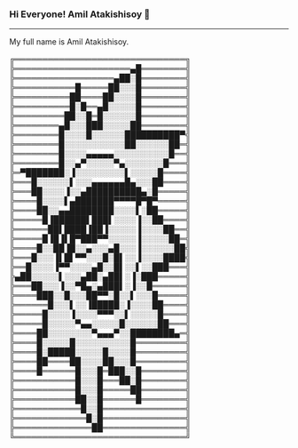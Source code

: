 <h3> Hi  Everyone! Amil Atakishisoy 👋 </h3> 
<hr>

My full name is Amil Atakishisoy. 


╔═══════════════════════════════╗
╠═════════════════════▄█════════╣
╠══════════════════▄██░█════════╣
╠═══════════█═════██░░░█════════╣
╠══════════██════██░░░░█════════╣
╠══════════█░█══▄█░░░░░█════════╣
╠═════════██░░█═█░░░░░░█════════╣
╠════════▄█░░░███░░░░░██════════╣
╠════════█░░░░█░░░░░░██████████▀╣
╠════════█░░░░░░░░░░░██░░░░░░██═╣
╠════════█░░░░▄▄▄▄▄░░░░░░░░░░█══╣
╠════════█░░▄▀░░░░░▀▄░░░░░░░█═══╣
╠═▀███████░▐░░░░░░░░░▌░░░░░█════╣
╠═══█░░░░░░▌░░░▄▄▄▄▄▄█▄░░░██════╣
╠═══██░░░░▐░░▄██████████▄░█═════╣
╠════█░░░░▌▄███████▀▀▀▀█▀█▀═════╣
╠════██░░▄▄████████░░░░▌░██═════╣
╠═════█▐██████▌███▌░░░░▐░░██════╣
╠══════██▌████▐██▐░░░░░▐░░░░██══╣
╠═════█▐█▐▌█▀███▀▀░░░░░▐░░░░░██═╣
╠════█░░██▐█░░▄░░░▄█░░░▐░░░░░░██╣
╠═══█░░░▐▌█▌▀▀░░░█░█▌░░▐░░░░████╣
╠══█░░░░▐▀▀░░░░▄█░░█▌░░▌░░███═══╣
╠▄██░░░░░▌░░░▄██░▄██▌░▐░███═════╣
╠═══██░░░▐░░▀█▄░▄███▌░▐░░█══════╣
╠════███░░█░░░██▀▀░█░░▌░░░█═════╣
╠══════█░░░▌░░▐█████░▐░░░░██════╣
╠═════█░░░░▐░░░░▀▀▀░░▌░░░░░█════╣
╠═════█░░░░░▀▄▄░░░░░█░░░░░░██═══╣
╠════██░░░░░░░░▀▄▄▄▀░░████████▄═╣
╠════█░░░░░█░░░░░░░░░░█═════════╣
╠════█░█████░░░░░█░░░░█═════════╣
╠════██════██░░░░██░░░█═════════╣
╠════█══════█░░░█═███░░█════════╣
╠═══════════█░░░█═══██░█════════╣
╠═══════════█░░░█═════██════════╣
╠═══════════██░░█══════█════════╣
╠════════════█░░█═══════════════╣
╠═════════════█░█═══════════════╣
╠══════════════██═══════════════╣
╚═══════════════════════════════╝



<!--
**sn-amil/sn-amil** is a ✨ _special_ ✨ repository because its `README.md` (this file) appears on your GitHub profile.

Here are some ideas to get you started:

- 🔭 I’m currently working on ...
- 🌱 I’m currently learning ...
- 👯 I’m looking to collaborate on ...
- 🤔 I’m looking for help with ...
- 💬 Ask me about ...
- 📫 How to reach me: ...
- 😄 Pronouns: ...
- ⚡ Fun fact: ...
-->
